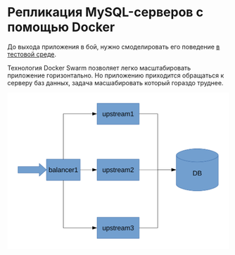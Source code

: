 # Репликация MySQL-серверов с помощью Docker

До выхода приложения в бой, нужно смоделировать его поведение
[в тестовой среде](/2017/01/09/sandbox-for-web-developers.html).

Технология Docker Swarm позволяет легко масштабировать приложение горизонтально.
Но приложению приходится обращаться к серверу баз данных, задача масшабировать который гораздо труднее.

![test](/images/several-upstream-one-db.svg "Много приложений - одна база")